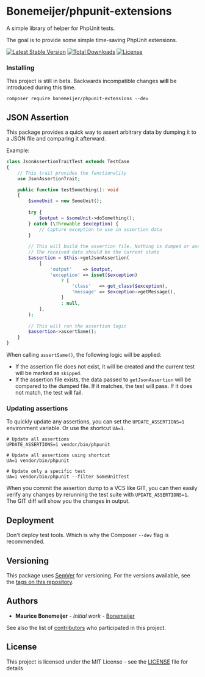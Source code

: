 # Bonemeijer/phpunit-extensions

A simple library of helper for PhpUnit tests.

The goal is to provide some simple time-saving PhpUnit extensions.

[![Latest Stable Version](https://poser.pugx.org/bonemeijer/phpunit-extensions/v/stable)](https://packagist.org/packages/bonemeijer/phpunit-extensions)
[![Total Downloads](https://poser.pugx.org/bonemeijer/phpunit-extensions/downloads)](https://packagist.org/packages/bonemeijer/phpunit-extensions)
[![License](https://poser.pugx.org/bonemeijer/phpunit-extensions/license)](https://packagist.org/packages/bonemeijer/phpunit-extensions)

### Installing

This project is still in beta. Backwards incompatible changes **will** be introduced during this time.

```
composer require bonemeijer/phpunit-extensions --dev
```

## JSON Assertion

This package provides a quick way to assert arbitrary data by dumping it to a JSON file and comparing it afterward.

Example:

```php
class JsonAssertionTraitTest extends TestCase
{
    // This trait provides the functionality
    use JsonAssertionTrait;

    public function testSomething(): void
    {
        $someUnit = new SomeUnit();
        
        try {
            $output = $someUnit->doSomething();
        } catch (\Throwable $exception) {
            // Capture exception to use in assertion data
        }
            
        // This will build the assertion file. Nothing is dumped or asserted yet.
        // The received data should be the current state
        $assertion = $this->getJsonAssertion(
            [
                'output'    => $output,
                'exception' => isset($exception)
                    ? [
                        'class'   => get_class($exception),
                        'message' => $exception->getMessage(),
                    ]
                    : null,
            ],
        );
        
        // This will run the assertion logic
        $assertion->assertSame();
    }
}
```

When calling `assertSame()`, the following logic will be applied:

- If the assertion file does not exist, it will be created and the current test will be marked as `skipped`.
- If the assertion file exists, the data passed to `getJsonAssertion` will be compared to the dumped file. If it
  matches, the test will pass. If it does not match, the test will fail.

### Updating assertions

To quickly update any assertions, you can set the `UPDATE_ASSERTIONS=1` environment variable. Or use the shortcut
`UA=1`.

```shell
# Update all assertions
UPDATE_ASSERTIONS=1 vendor/bin/phpunit

# Update all assertions using shortcut
UA=1 vendor/bin/phpunit 

# Update only a specific test
UA=1 vendor/bin/phpunit --filter SomeUnitTest
```

When you commit the assertion dump to a VCS like GIT, you can then easily verify any changes by rerunning
the test suite with `UPDATE_ASSERTIONS=1`. The GIT diff will show you the changes in output.

## Deployment

Don't deploy test tools. Which is why the Composer `--dev` flag is recommended.

## Versioning

This package uses [SemVer](http://semver.org/) for versioning. For the versions available, see the
[tags on this repository](https://github.com/Bonemeijer/phpunit-extensions/tags).

## Authors

* **Maurice Bonemeijer** - *Initial work* - [Bonemeijer](https://github.com/Bonemeijer)

See also the list of [contributors](https://github.com/Bonemeijer/phpunit-extensions/contributors) who participated in
this project.

## License

This project is licensed under the MIT License - see the [LICENSE](LICENSE) file for details
